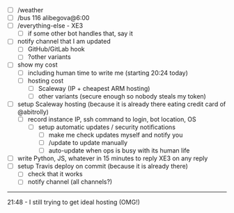 
* [ ] /weather
* [ ] /bus 116 alibegova@6:00
* [ ] /everything-else - ХЕЗ
  * [ ] if some other bot handles that, say it
  
* [ ] notify channel that I am updated
  * [ ] GitHub/GitLab hook
  * [ ] ?other variants
* [ ] show my cost
  * [ ] including human time to write me (starting 20:24 today)
  * [ ] hosting cost
    * [ ] Scaleway (IP + cheapest ARM hosting)
    * [ ] other variants (secure enough so nobody steals my token)

* [ ] setup Scaleway hosting (because it is already there eating credit card of @abitrolly)
  * [ ] record instance IP, ssh command to login, bot location, OS
    * [ ] setup automatic updates / security notifications
      * [ ] make me check updates myself and notify you
      * [ ] /update to update manually
      * [ ] auto-update when ops is busy with its human life
* [ ] write Python, JS, whatever in 15 minutes to reply ХЕЗ on any reply
* [ ] setup Travis deploy on commit (because it is already there)
  * [ ] check that it works
  * [ ] notify channel (all channels?)

---

21:48 - I still trying to get ideal hosting (OMG!)
